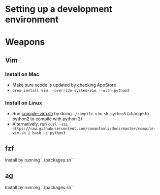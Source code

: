 Setting up a development environment
====================================
# Weapons
## Vim

### Install on Mac
- Make sure xcode is updated by checking AppStore
- `brew install vim --override-system-vim --with-python3`

### Install on Linux
- Run [compile-vim.sh](compile-vim.sh) by doing `./compile-vim.sh python3` (change to python2 to compile with python 2)
- Alternatively, run `curl -sSL https://raw.githubusercontent.com/conanfanli/docs/master/compile-vim.sh | bash -s python3`

## fzf
Install by running `./packages.sh``

## ag
Install by running `./packages.sh``
